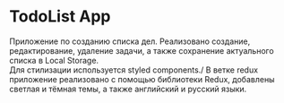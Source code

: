 # TodoList App
Приложение по созданию списка дел. Реализовано создание, редактирование, удаление задачи, а также сохранение актуального списка в Local Storage.\
Для стилизации используется styled components./
В ветке redux приложение реализовано с помощью библиотеки Redux, добавлены светлая и тёмная темы, а также английский и русский языки.
